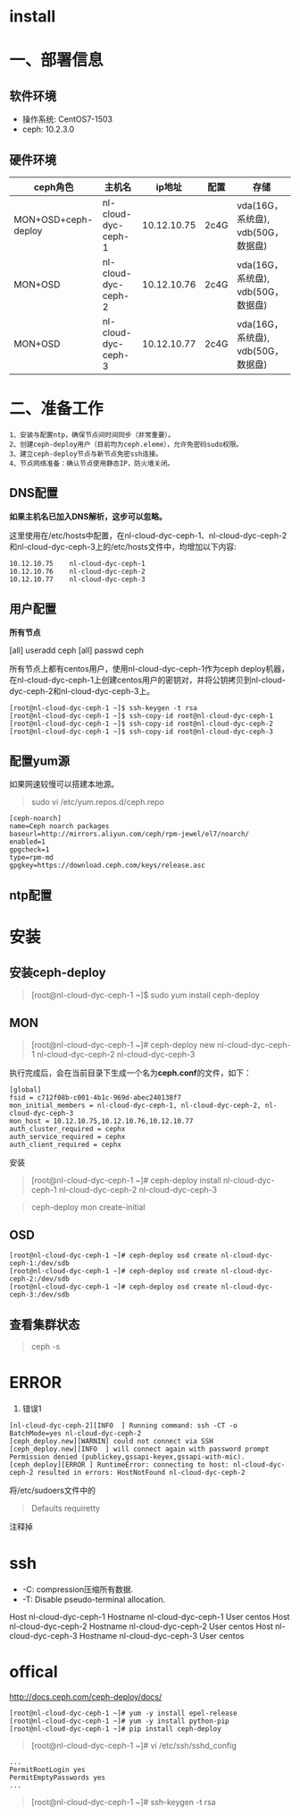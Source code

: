 # install

# 一、部署信息
## 软件环境

* 操作系统: CentOS7-1503
* ceph: 10.2.3.0


## 硬件环境

| ceph角色 | 主机名  | ip地址  | 配置 | 存储
| -------|---------|-----|---------------|--------------
| MON+OSD+ceph-deploy | nl-cloud-dyc-ceph-1 | 10.12.10.75 | 2c4G | vda(16G，系统盘), vdb(50G，数据盘)
| MON+OSD | nl-cloud-dyc-ceph-2 | 10.12.10.76 | 2c4G | vda(16G，系统盘), vdb(50G，数据盘)
| MON+OSD | nl-cloud-dyc-ceph-3 | 10.12.10.77 | 2c4G | vda(16G，系统盘), vdb(50G，数据盘)



# 二、准备工作

```
1、安装与配置ntp，确保节点间时间同步（非常重要）。
2、创建ceph-deploy用户（目前均为ceph.eleme），允许免密码sudo权限。
3、建立ceph-deploy节点与新节点免密ssh连接。
4、节点网络准备：确认节点使用静态IP，防火墙关闭。
```


## DNS配置
**如果主机名已加入DNS解析，这步可以忽略。**  

这里使用在/etc/hosts中配置，在nl-cloud-dyc-ceph-1、nl-cloud-dyc-ceph-2和nl-cloud-dyc-ceph-3上的/etc/hosts文件中，均增加以下内容:  

```
10.12.10.75    nl-cloud-dyc-ceph-1
10.12.10.76    nl-cloud-dyc-ceph-2
10.12.10.77    nl-cloud-dyc-ceph-3
```


## 用户配置

**所有节点**


[all] useradd ceph
[all] passwd ceph



所有节点上都有centos用户，使用nl-cloud-dyc-ceph-1作为ceph deploy机器，在nl-cloud-dyc-ceph-1上创建centos用户的密钥对，并将公钥拷贝到nl-cloud-dyc-ceph-2和nl-cloud-dyc-ceph-3上。  

```
[root@nl-cloud-dyc-ceph-1 ~]$ ssh-keygen -t rsa
[root@nl-cloud-dyc-ceph-1 ~]$ ssh-copy-id root@nl-cloud-dyc-ceph-1
[root@nl-cloud-dyc-ceph-1 ~]$ ssh-copy-id root@nl-cloud-dyc-ceph-2
[root@nl-cloud-dyc-ceph-1 ~]$ ssh-copy-id root@nl-cloud-dyc-ceph-3
```

## 配置yum源
如果网速较慢可以搭建本地源。  

> sudo vi /etc/yum.repos.d/ceph.repo

```
[ceph-noarch]
name=Ceph noarch packages
baseurl=http://mirrors.aliyun.com/ceph/rpm-jewel/el7/noarch/
enabled=1
gpgcheck=1
type=rpm-md
gpgkey=https://download.ceph.com/keys/release.asc
```

## ntp配置



# 安装
## 安装ceph-deploy
> [root@nl-cloud-dyc-ceph-1 ~]$ sudo yum install ceph-deploy

## MON
> [root@nl-cloud-dyc-ceph-1 ~]# ceph-deploy new nl-cloud-dyc-ceph-1 nl-cloud-dyc-ceph-2 nl-cloud-dyc-ceph-3

执行完成后，会在当前目录下生成一个名为**ceph.conf**的文件，如下：  

```
[global]
fsid = c712f08b-c001-4b1c-969d-abec240138f7
mon_initial_members = nl-cloud-dyc-ceph-1, nl-cloud-dyc-ceph-2, nl-cloud-dyc-ceph-3
mon_host = 10.12.10.75,10.12.10.76,10.12.10.77
auth_cluster_required = cephx
auth_service_required = cephx
auth_client_required = cephx
```


安装

> [root@nl-cloud-dyc-ceph-1 ~]# ceph-deploy install nl-cloud-dyc-ceph-1 nl-cloud-dyc-ceph-2 nl-cloud-dyc-ceph-3

> ceph-deploy mon create-initial


## OSD


```
[root@nl-cloud-dyc-ceph-1 ~]# ceph-deploy osd create nl-cloud-dyc-ceph-1:/dev/sdb
[root@nl-cloud-dyc-ceph-1 ~]# ceph-deploy osd create nl-cloud-dyc-ceph-2:/dev/sdb
[root@nl-cloud-dyc-ceph-1 ~]# ceph-deploy osd create nl-cloud-dyc-ceph-3:/dev/sdb
```

## 查看集群状态
> ceph -s





# ERROR
1. 错误1

```
[nl-cloud-dyc-ceph-2][INFO  ] Running command: ssh -CT -o BatchMode=yes nl-cloud-dyc-ceph-2
[ceph_deploy.new][WARNIN] could not connect via SSH
[ceph_deploy.new][INFO  ] will connect again with password prompt
Permission denied (publickey,gssapi-keyex,gssapi-with-mic).
[ceph_deploy][ERROR ] RuntimeError: connecting to host: nl-cloud-dyc-ceph-2 resulted in errors: HostNotFound nl-cloud-dyc-ceph-2
```

将/etc/sudoers文件中的  

> Defaults    requiretty

注释掉



# ssh
* -C: compression压缩所有数据.
* -T: Disable pseudo-terminal allocation.





Host nl-cloud-dyc-ceph-1
    Hostname nl-cloud-dyc-ceph-1
    User centos
Host nl-cloud-dyc-ceph-2
    Hostname nl-cloud-dyc-ceph-2
    User centos
Host nl-cloud-dyc-ceph-3
    Hostname nl-cloud-dyc-ceph-3
    User centos







# offical
http://docs.ceph.com/ceph-deploy/docs/

```
[root@nl-cloud-dyc-ceph-1 ~]# yum -y install epel-release
[root@nl-cloud-dyc-ceph-1 ~]# yum -y install python-pip
[root@nl-cloud-dyc-ceph-1 ~]# pip install ceph-deploy
```

> [root@nl-cloud-dyc-ceph-1 ~]# vi /etc/ssh/sshd_config

```
...
PermitRootLogin yes
PermitEmptyPasswords yes
...
```


> [root@nl-cloud-dyc-ceph-1 ~]# ssh-keygen -t rsa

















